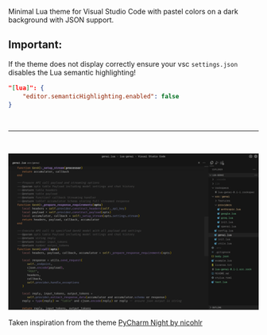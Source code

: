 Minimal Lua theme for Visual Studio Code with pastel colors on a dark background with JSON support.

## Important:

If the theme does not display correctly ensure your vsc `settings.json` disables the Lua semantic highlighting!

```json
"[lua]": {
    "editor.semanticHighlighting.enabled": false
}
```

<br>

---

<br>

![lua_eclipse-vsc_theme-screenshot](https://raw.githubusercontent.com/emilrueh/lua-vsc-theme/refs/heads/main/screenshots/lua-eclipse.png)

Taken inspiration from the theme [PyCharm Night by nicohlr](https://github.com/nicohlr/vscode-pycharm-theme)